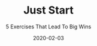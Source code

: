 ---
title: "Just Start"
subtitle: "5 Exercises That Lead To Big Wins"
description: "This class is all about realising, starting, and planning what you really really want to do."
external_url: https://heyrich.net/juststart
date: 2020-02-03
image: "img/just-start-class-thumb.jpg"
background_color: "#421ccb"
categories: ['Productivity']
tags: ['Productivity exercises']
priority: 95
popular: true
type: ['Course']
---